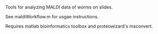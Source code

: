 Tools for analyzing MALDI data of worms on slides.

See maldiWorkflow.m for usgae instructions.

Requires matlab bioinformatics toolbox and proteowizard's msconvert.